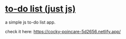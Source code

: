 # [to-do list (just js)](https://maximosantoro.github.io/js-to-do/)
a simple js to-do list app.

check it here: https://cocky-poincare-5d2656.netlify.app/
